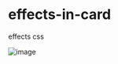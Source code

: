 # effects-in-card
effects css

![image](https://user-images.githubusercontent.com/83596975/200714918-09720d01-c84a-46e0-a9b2-1963a3b01192.png)
